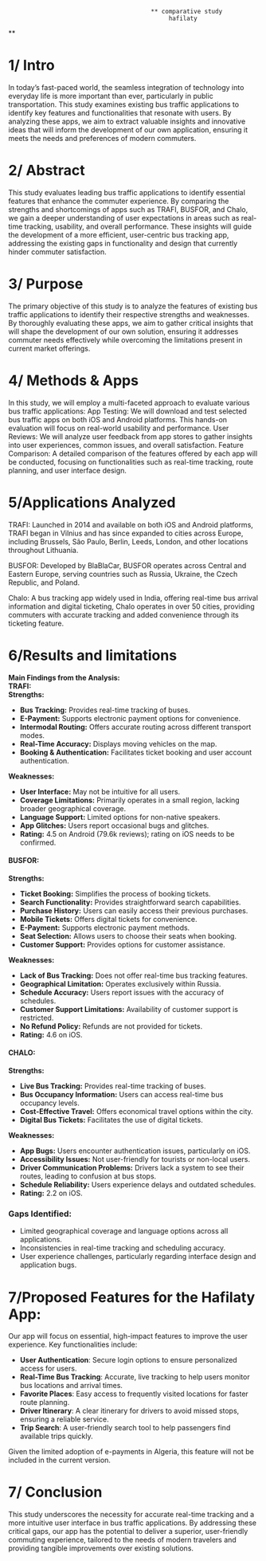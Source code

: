                                             ** comparative study
                                                 hafilaty
**
#  1/ Intro   
In today’s fast-paced world, the seamless integration of technology into everyday life is more important than ever, particularly in public transportation. This study examines existing bus traffic applications to identify key features and functionalities that resonate with users. By analyzing these apps, we aim to extract valuable insights and innovative ideas that will inform the development of our own application, ensuring it meets the needs and preferences of modern commuters.
# 2/ Abstract  
This study evaluates leading bus traffic applications to identify essential features that enhance the commuter experience. By comparing the strengths and shortcomings of apps such as TRAFI, BUSFOR, and Chalo, we gain a deeper understanding of user expectations in areas such as real-time tracking, usability, and overall performance. These insights will guide the development of a more efficient, user-centric bus tracking app, addressing the existing gaps in functionality and design that currently hinder commuter satisfaction.
# 3/ Purpose  
The primary objective of this study is to analyze the features of existing bus traffic applications to identify their respective strengths and weaknesses. By thoroughly evaluating these apps, we aim to gather critical insights that will shape the development of our own solution, ensuring it addresses commuter needs effectively while overcoming the limitations present in current market offerings.  
# 4/ Methods & Apps  
In this study, we will employ a multi-faceted approach to evaluate various bus traffic applications:
App Testing: We will download and test selected bus traffic apps on both iOS and Android platforms. This hands-on evaluation will focus on real-world usability and performance.
User Reviews: We will analyze user feedback from app stores to gather insights into user experiences, common issues, and overall satisfaction.
Feature Comparison: A detailed comparison of the features offered by each app will be conducted, focusing on functionalities such as real-time tracking, route planning, and user interface design.

# 5/Applications Analyzed  
TRAFI: Launched in 2014 and available on both iOS and Android platforms, TRAFI began in Vilnius and has since expanded to cities across Europe, including Brussels, São Paulo, Berlin, Leeds, London, and other locations throughout Lithuania.

BUSFOR: Developed by BlaBlaCar, BUSFOR operates across Central and Eastern Europe, serving countries such as Russia, Ukraine, the Czech Republic, and Poland.

Chalo: A bus tracking app widely used in India, offering real-time bus arrival information and digital ticketing, Chalo operates in over 50 cities, providing commuters with accurate tracking and added convenience through its ticketing feature. 

# 6/Results and limitations
**Main Findings from the Analysis:**  
**TRAFI:**  
**Strengths:**

* **Bus Tracking:** Provides real-time tracking of buses.  
* **E-Payment:** Supports electronic payment options for convenience.  
* **Intermodal Routing:** Offers accurate routing across different transport modes.  
* **Real-Time Accuracy:** Displays moving vehicles on the map.  
* **Booking & Authentication:** Facilitates ticket booking and user account authentication.

**Weaknesses:**

* **User Interface:** May not be intuitive for all users.  
* **Coverage Limitations:** Primarily operates in a small region, lacking broader geographical coverage.  
* **Language Support:** Limited options for non-native speakers.  
* **App Glitches:** Users report occasional bugs and glitches.  
* **Rating:** 4.5 on Android (79.6k reviews); rating on iOS needs to be confirmed.

#### **BUSFOR:**

**Strengths:**

* **Ticket Booking:** Simplifies the process of booking tickets.  
* **Search Functionality:** Provides straightforward search capabilities.  
* **Purchase History:** Users can easily access their previous purchases.  
* **Mobile Tickets:** Offers digital tickets for convenience.  
* **E-Payment:** Supports electronic payment methods.  
* **Seat Selection:** Allows users to choose their seats when booking.  
* **Customer Support:** Provides options for customer assistance.

**Weaknesses:**

* **Lack of Bus Tracking:** Does not offer real-time bus tracking features.  
* **Geographical Limitation:** Operates exclusively within Russia.  
* **Schedule Accuracy:** Users report issues with the accuracy of schedules.  
* **Customer Support Limitations:** Availability of customer support is restricted.  
* **No Refund Policy:** Refunds are not provided for tickets.  
* **Rating:** 4.6 on iOS.

#### **CHALO:**

**Strengths:**

* **Live Bus Tracking:** Provides real-time tracking of buses.  
* **Bus Occupancy Information:** Users can access real-time bus occupancy levels.  
* **Cost-Effective Travel:** Offers economical travel options within the city.  
* **Digital Bus Tickets:** Facilitates the use of digital tickets.

**Weaknesses:**

* **App Bugs:** Users encounter authentication issues, particularly on iOS.  
* **Accessibility Issues:** Not user-friendly for tourists or non-local users.  
* **Driver Communication Problems:** Drivers lack a system to see their routes, leading to confusion at bus stops.  
* **Schedule Reliability:** Users experience delays and outdated schedules.  
* **Rating:** 2.2 on iOS.

### **Gaps Identified:**

* Limited geographical coverage and language options across all applications.  
* Inconsistencies in real-time tracking and scheduling accuracy.  
* User experience challenges, particularly regarding interface design and application bugs.


# 7/Proposed Features for the Hafilaty App:  
Our app will focus on essential, high-impact features to improve the user experience. Key functionalities include:

* **User Authentication**: Secure login options to ensure personalized access for users.  
* **Real-Time Bus Tracking**: Accurate, live tracking to help users monitor bus locations and arrival times.  
* **Favorite Places**: Easy access to frequently visited locations for faster route planning.  
* **Driver Itinerary**: A clear itinerary for drivers to avoid missed stops, ensuring a reliable service.  
* **Trip Search**: A user-friendly search tool to help passengers find available trips quickly.

Given the limited adoption of e-payments in Algeria, this feature will not be included in the current version.
 
# 7/ Conclusion
This study underscores the necessity for accurate real-time tracking and a more intuitive user interface in bus traffic applications. By addressing these critical gaps, our app has the potential to deliver a superior, user-friendly commuting experience, tailored to the needs of modern travelers and providing tangible improvements over existing solutions.
